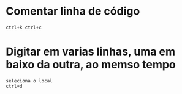 # Comentar linha de código
```
ctrl+k ctrl+c
```

# Digitar em varias linhas, uma em baixo da outra, ao memso tempo

```
seleciona o local 
ctrl+d
```